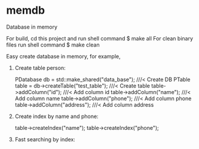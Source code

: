 # memdb
Database in memory

For build, cd this project and run shell command $ make all
For clean binary files run shell command $ make clean

Easy create database in memory, for example,
1. Create table person:

    PDatabase db = std::make_shared<Database>("data_base"); ///< Create DB
    PTable table = db->createTable("test_table");  ///< Create table
    table->addColumn("id");       ///< Add column id
    table->addColumn("name");     ///< Add column name
    table->addColumn("phone");    ///< Add column phone
    table->addColumn("address");  ///< Add column address
                                          
2. Create index by name and phone:

    table->createIndex("name");
    table->createIndex("phone");

3. Fast searching by index:
